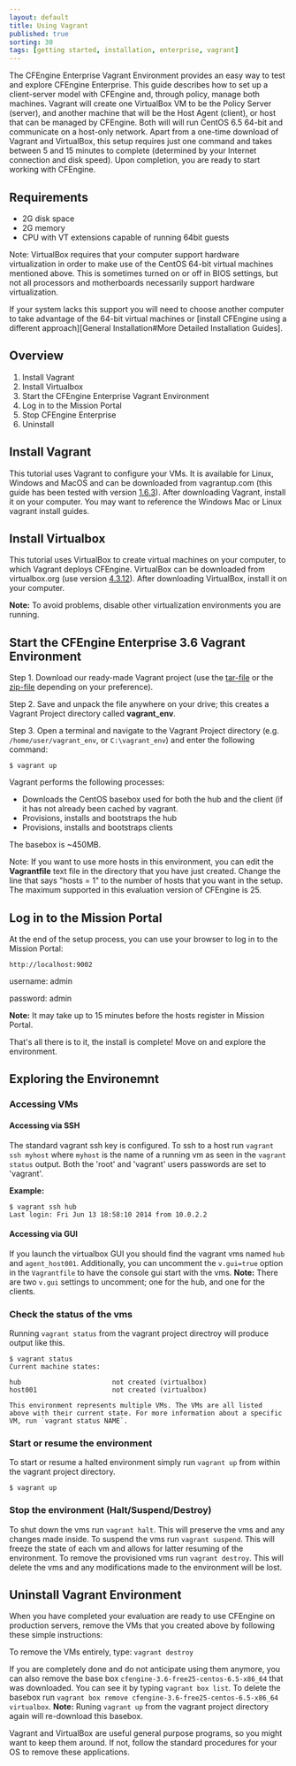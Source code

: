 ```yaml
---
layout: default
title: Using Vagrant
published: true
sorting: 30
tags: [getting started, installation, enterprise, vagrant]
---
```


The CFEngine Enterprise Vagrant Environment provides an easy way to test and
explore CFEngine Enterprise. This guide describes how to set up a client-server
model with CFEngine and, through policy, manage both machines. Vagrant will
create one VirtualBox VM to be the Policy Server (server), and another machine
that will be the Host Agent (client), or host that can be managed by CFEngine.
Both will will run CentOS 6.5 64-bit and communicate on a host-only network.
Apart from a one-time download of Vagrant and VirtualBox, this setup requires
just one command and takes between 5 and 15 minutes to complete (determined by
your Internet connection and disk speed). Upon completion, you are ready to
start working with CFEngine.

## Requirements
* 2G disk space
* 2G memory
* CPU with VT extensions capable of running 64bit guests

Note: VirtualBox requires that your computer support hardware virtualization
in order to make use of the CentOS 64-bit virtual machines mentioned above.
This is sometimes turned on or off in BIOS settings, but not all processors
and motherboards necessarily support hardware virtualization.

If your system lacks this support you will need to choose another computer to
take advantage of the 64-bit virtual machines or [install CFEngine using a
different approach][General Installation#More Detailed Installation Guides].

## Overview

1. Install Vagrant
2. Install Virtualbox
3. Start the CFEngine Enterprise Vagrant Environment
4. Log in to the Mission Portal
5. Stop CFEngine Enterprise
5. Uninstall

## Install Vagrant

This tutorial uses Vagrant to configure your VMs. It is available for Linux,
Windows and MacOS and can be downloaded from vagrantup.com (this guide has been
tested with version [1.6.3](http://www.vagrantup.com/download-archive/v1.6.3.html)). After
downloading Vagrant, install it on your computer. You may want to reference the
Windows Mac or Linux vagrant install guides.

## Install Virtualbox

This tutorial uses VirtualBox to create virtual machines on your computer, to
which Vagrant deploys CFEngine. VirtualBox can be downloaded from
virtualbox.org (use version
[4.3.12](http://download.virtualbox.org/virtualbox/4.3.12/)). After
downloading VirtualBox, install it on your computer.

**Note:** To avoid problems, disable other virtualization environments you are
running.

## Start the CFEngine Enterprise 3.6 Vagrant Environment

Step 1. Download our ready-made Vagrant project (use the
[tar-file](http://cfengine.vagrant-baseboxes.s3.amazonaws.com/enterprise-getting-started/enterprise-3.6-vagrant_free25-201406171618.tar.gz)
or the
[zip-file](http://cfengine.vagrant-baseboxes.s3.amazonaws.com/enterprise-getting-started/enterprise-3.6-vagrant_free25-201406171618.zip)
depending on your preference).

Step 2. Save and unpack the file anywhere on your drive; this
creates a Vagrant Project directory called **vagrant_env**.

Step 3. Open a terminal and navigate to the Vagrant Project directory (e.g.
`/home/user/vagrant_env`, or `C:\vagrant_env`) and enter the following command:

```console
$ vagrant up
```

Vagrant performs the following processes:

* Downloads the CentOS basebox used for both the hub and the client (if it has
  not already been cached by vagrant.
* Provisions, installs and bootstraps the hub
* Provisions, installs and bootstraps clients

The basebox is ~450MB.

Note: If you want to use more hosts in this environment, you can
  edit the **Vagrantfile** text file in the directory that you have just created.
  Change the line that says "hosts = 1" to the number of hosts that you want in
  the setup. The maximum supported in this evaluation version of CFEngine is 25.

## Log in to the Mission Portal

At the end of the setup process, you can use your browser to log in to the
Mission Portal:

`http://localhost:9002`

username: admin

password: admin

**Note:** It may take up to 15 minutes before the hosts register in Mission
Portal.

That's all there is to it, the install is complete! Move on and explore the environment.
## Exploring the Environemnt

### Accessing VMs

#### Accessing via SSH

The standard vagrant ssh key is configured. To ssh to a host run `vagrant ssh
myhost` where `myhost` is the name of a running vm as seen in the `vagrant
status` output. Both the 'root' and 'vagrant' users passwords are set to
'vagrant'.

**Example:**

```console
$ vagrant ssh hub
Last login: Fri Jun 13 18:58:10 2014 from 10.0.2.2
```

#### Accessing via GUI

If you launch the virtualbox GUI you should find the vagrant vms named
`hub` and `agent_host001`. Additionally, you can uncomment the `v.gui=true`
option in the `Vagrantfile` to have the console gui start with the vms.
**Note:** There are two `v.gui` settings to uncomment; one for the hub, and one
for the clients.

### Check the status of the vms

Running `vagrant status` from the vagrant project directroy will produce
output like this.

```console
$ vagrant status
Current machine states:

hub                       not created (virtualbox)
host001                   not created (virtualbox)

This environment represents multiple VMs. The VMs are all listed
above with their current state. For more information about a specific
VM, run `vagrant status NAME`.
```

### Start or resume the environment

To start or resume a halted environment simply run `vagrant up` from within the
vagrant project directory.

```console
$ vagrant up
```

### Stop the environment (Halt/Suspend/Destroy)

To shut down the vms run `vagrant halt`. This will preserve the vms and any
changes made inside.  To suspend the vms run `vagrant suspend`. This will
freeze the state of each vm and allows for latter resuming of the environment.
To remove the provisioned vms run `vagrant destroy`. This will delete the vms
and any modifications made to the environment will be lost.

## Uninstall Vagrant Environment

When you have completed your evaluation are ready to use CFEngine on
production servers, remove the VMs that you created above by following these
simple instructions:

To remove the VMs entirely, type: `vagrant destroy`

If you are completely done and do not anticipate using them anymore, you can
also remove the base box `cfengine-3.6-free25-centos-6.5-x86_64` that was
downloaded. You can see it by typing `vagrant box list`. To delete the basebox
run `vagrant box remove cfengine-3.6-free25-centos-6.5-x86_64 virtualbox`.
**Note:** Runing `vagrant up` from the vagrant project directory again will
re-download this basebox.

Vagrant and VirtualBox are useful general purpose programs, so you might want
to keep them around. If not, follow the standard procedures for your OS to
remove these applications.
